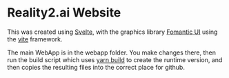 # Reality2.ai Website

This was created using [Svelte](https://svelte.dev), with the graphics library [Fomantic UI](https://github.com/roycdaviesuoa/svelte-fomantic-ui) using the [vite](https://vite.dev/) framework.

The main WebApp is in the webapp folder.  You make changes there, then run the build script which uses [yarn build](https://yarnpkg.com) to create the runtime version, and then copies the resulting files into the correct place for github.